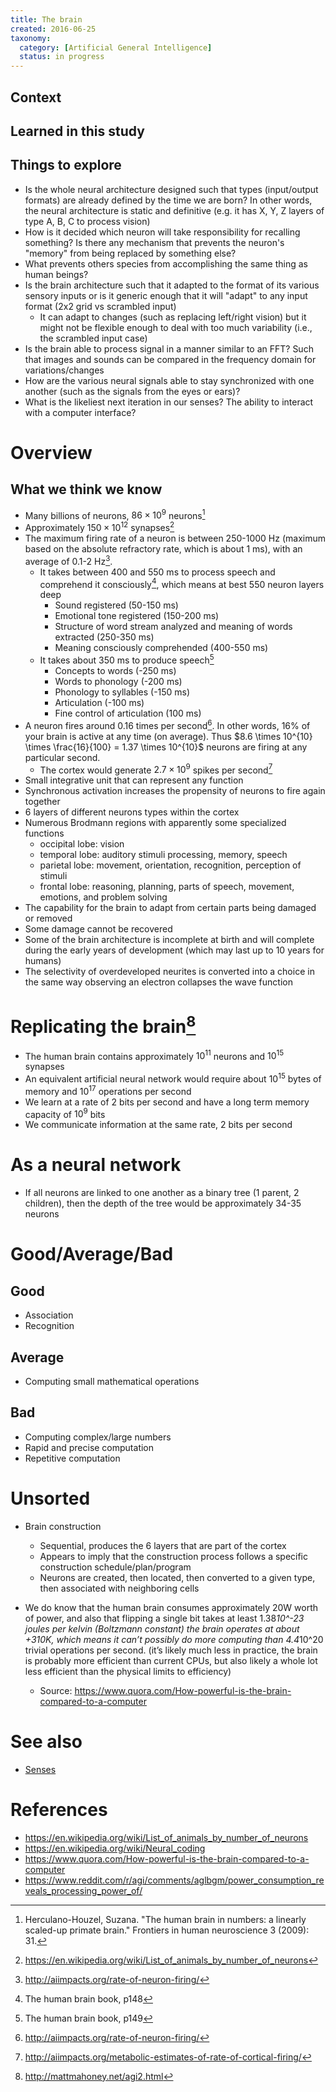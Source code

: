 ```yaml
---
title: The brain
created: 2016-06-25
taxonomy:
  category: [Artificial General Intelligence]
  status: in progress
---
```


## Context

## Learned in this study

## Things to explore
* Is the whole neural architecture designed such that types (input/output formats) are already defined by the time we are born? In other words, the neural architecture is static and definitive (e.g. it has X, Y, Z layers of type A, B, C to process vision)
* How is it decided which neuron will take responsibility for recalling something? Is there any mechanism that prevents the neuron's "memory" from being replaced by something else?
* What prevents others species from accomplishing the same thing as human beings?
* Is the brain architecture such that it adapted to the format of its various sensory inputs or is it generic enough that it will "adapt" to any input format (2x2 grid vs scrambled input)
	* It can adapt to changes (such as replacing left/right vision) but it might not be flexible enough to deal with too much variability (i.e., the scrambled input case)
* Is the brain able to process signal in a manner similar to an FFT? Such that images and sounds can be compared in the frequency domain for variations/changes
* How are the various neural signals able to stay synchronized with one another (such as the signals from the eyes or ears)?
* What is the likeliest next iteration in our senses? The ability to interact with a computer interface?

# Overview

## What we think we know
* Many billions of neurons, $86 \times 10^9$ neurons[^2]
* Approximately $150 \times 10^12$ synapses[^4]
* The maximum firing rate of a neuron is between 250-1000 Hz (maximum based on the absolute refractory rate, which is about 1 ms), with an average of 0.1-2 Hz[^3].
	* It takes between 400 and 550 ms to process speech and comprehend it consciously[^6], which means at best 550 neuron layers deep
		* Sound registered (50-150 ms)
		* Emotional tone registered (150-200 ms)
		* Structure of word stream analyzed and meaning of words extracted (250-350 ms)
		* Meaning consciously comprehended (400-550 ms)
	* It takes about 350 ms to produce speech[^7]
		* Concepts to words (-250 ms)
		* Words to phonology (-200 ms)
		* Phonology to syllables (-150 ms)
		* Articulation (-100 ms)
		* Fine control of articulation (100 ms)
* A neuron fires around 0.16 times per second[^3]. In other words, 16% of your brain is active at any time (on average). Thus $8.6 \times 10^{10} \times \frac{16}{100} = 1.37 \times 10^{10}$ neurons are firing at any particular second.
	* The cortex would generate $2.7 \times 10^9$ spikes per second[^5]
* Small integrative unit that can represent any function
* Synchronous activation increases the propensity of neurons to fire again together
* 6 layers of different neurons types within the cortex
* Numerous Brodmann regions with apparently some specialized functions
	* occipital lobe: vision
	* temporal lobe: auditory stimuli processing, memory, speech
	* parietal lobe: movement, orientation, recognition, perception of stimuli
	* frontal lobe: reasoning, planning, parts of speech, movement, emotions, and problem solving
* The capability for the brain to adapt from certain parts being damaged or removed
* Some damage cannot be recovered
* Some of the brain architecture is incomplete at birth and will complete during the early years of development (which may last up to 10 years for humans)
* The selectivity of overdeveloped neurites is converted into a choice in the same way observing an electron collapses the wave function

# Replicating the brain[^1]
* The human brain contains approximately $10^{11}$ neurons and $10^{15}$ synapses
* An equivalent artificial neural network would require about $10^{15}$ bytes of memory and $10^{17}$ operations per second
* We learn at a rate of 2 bits per second and have a long term memory capacity of $10^9$ bits
* We communicate information at the same rate, 2 bits per second

# As a neural network
* If all neurons are linked to one another as a binary tree (1 parent, 2 children), then the depth of the tree would be approximately 34-35 neurons

# Good/Average/Bad
## Good
* Association
* Recognition

## Average
* Computing small mathematical operations

## Bad
* Computing complex/large numbers
* Rapid and precise computation
* Repetitive computation

# Unsorted
* Brain construction
	* Sequential, produces the 6 layers that are part of the cortex
	* Appears to imply that the construction process follows a specific construction schedule/plan/program
	* Neurons are created, then located, then converted to a given type, then associated with neighboring cells

* We do know that the human brain consumes approximately 20W worth of power, and also that flipping a single bit takes at least 1.38*10^-23 joules per kelvin (Boltzmann constant) the brain operates at about +310K, which means it can’t possibly do more computing than 4.4*10^20 trivial operations per second. (it’s likely much less in practice, the brain is probably more efficient than current CPUs, but also likely a whole lot less efficient than the physical limits to efficiency)
	* Source: https://www.quora.com/How-powerful-is-the-brain-compared-to-a-computer

# See also
* [Senses](../senses/article.md)

# References
[^1]: http://mattmahoney.net/agi2.html
[^2]: Herculano-Houzel, Suzana. "The human brain in numbers: a linearly scaled-up primate brain." Frontiers in human neuroscience 3 (2009): 31.
[^3]: http://aiimpacts.org/rate-of-neuron-firing/
[^4]: https://en.wikipedia.org/wiki/List_of_animals_by_number_of_neurons
[^5]: http://aiimpacts.org/metabolic-estimates-of-rate-of-cortical-firing/
[^6]: The human brain book, p148
[^7]: The human brain book, p149

* https://en.wikipedia.org/wiki/List_of_animals_by_number_of_neurons
* https://en.wikipedia.org/wiki/Neural_coding
* https://www.quora.com/How-powerful-is-the-brain-compared-to-a-computer
* https://www.reddit.com/r/agi/comments/aglbgm/power_consumption_reveals_processing_power_of/
